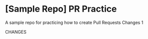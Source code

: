# [Sample Repo] PR Practice
A sample repo for practicing how to create Pull Requests
Changes 1

CHANGES